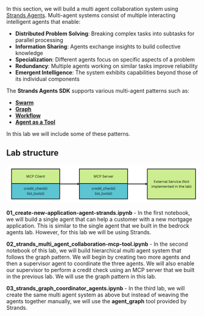 In this section, we will build a multi agent collaboration system using [Strands Agents](https://strandsagents.com/latest/). Multi-agent systems consist of multiple interacting intelligent agents that enable:

- **Distributed Problem Solving**: Breaking complex tasks into subtasks for parallel processing  
- **Information Sharing**: Agents exchange insights to build collective knowledge  
- **Specialization**: Different agents focus on specific aspects of a problem  
- **Redundancy**: Multiple agents working on similar tasks improve reliability  
- **Emergent Intelligence**: The system exhibits capabilities beyond those of its individual components  


The **Strands Agents SDK** supports various multi-agent patterns such as:

- [**Swarm**](https://strandsagents.com/latest/user-guide/concepts/multi-agent/swarm/)  
- [**Graph**](https://strandsagents.com/latest/user-guide/concepts/multi-agent/graph/)  
- [**Workflow**](https://strandsagents.com/latest/user-guide/concepts/multi-agent/workflow/)  
- [**Agent as a Tool**](https://strandsagents.com/latest/user-guide/concepts/multi-agent/agents-as-tools/)

In this lab we will include some of these patterns.

## Lab structure
<img src="/images/01_05_mcp_server_client.png" alt="Multi agent with MCP" width="600"/>

**01_create-new-application-agent-strands.ipynb** - In the first notebook, we will build a single agent that can help a customer with a new mortgage application. This is similar to the single agent that we built in the bedrock agents lab. However, for this lab we will be using Strands. 

**02_strands_multi_agent_collaboration-mcp-tool.ipynb** - In the second notebook of this lab, we will build hierarchical multi agent system that follows the graph pattern. We will begin by creating two more agents and then a supervisor agent to coordinate the three agents. We will also enable our supervisor to perform a credit check using an MCP server that we built in the previous lab.  We will use the graph pattern in this lab.

**03_strands_graph_coordinator_agents.ipynb** - In the third lab, we will create the same multi agent system as above but instead of weaving the agents together manually, we will use the **agent_graph** tool provided by Strands. 